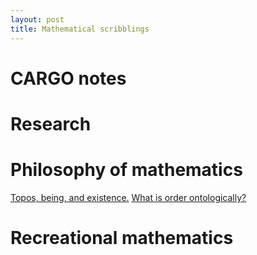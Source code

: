 ```yaml
---
layout: post
title: Mathematical scribblings
---
```







# CARGO notes #





# Research #





# Philosophy of mathematics #

[Topos, being, and existence.][TBE]
[What is order ontologically?][Order-onto-logically]



# Recreational mathematics 



[TBE]: 2017-05-17-Topos-being-and-existence.html
[Order-onto-logically]: 2017-05-17-What-is-order-onto-logically?
